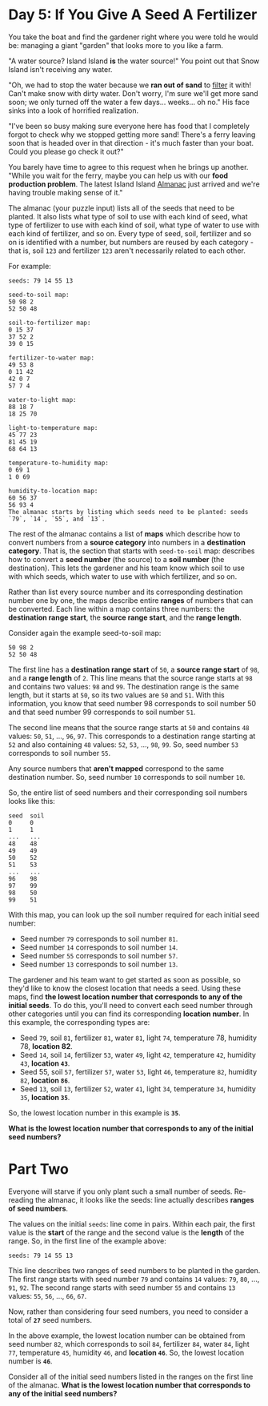 # Day 5: If You Give A Seed A Fertilizer
You take the boat and find the gardener right where you were told he would be: managing a giant "garden" that looks more to you like a farm.

"A water source? Island Island **is** the water source!" You point out that Snow Island isn't receiving any water.

"Oh, we had to stop the water because we **ran out of sand** to [filter](https://en.wikipedia.org/wiki/Sand_filter) it with! Can't make snow with dirty water. Don't worry, I'm sure we'll get more sand soon; we only turned off the water a few days... weeks... oh no." His face sinks into a look of horrified realization.

"I've been so busy making sure everyone here has food that I completely forgot to check why we stopped getting more sand! There's a ferry leaving soon that is headed over in that direction - it's much faster than your boat. Could you please go check it out?"

You barely have time to agree to this request when he brings up another. "While you wait for the ferry, maybe you can help us with our **food production problem**. The latest Island Island [Almanac](https://en.wikipedia.org/wiki/Almanac) just arrived and we're having trouble making sense of it."

The almanac (your puzzle input) lists all of the seeds that need to be planted. It also lists what type of soil to use with each kind of seed, what type of fertilizer to use with each kind of soil, what type of water to use with each kind of fertilizer, and so on. Every type of seed, soil, fertilizer and so on is identified with a number, but numbers are reused by each category - that is, soil `123` and fertilizer `123` aren't necessarily related to each other.

For example:
```
seeds: 79 14 55 13

seed-to-soil map:
50 98 2
52 50 48

soil-to-fertilizer map:
0 15 37
37 52 2
39 0 15

fertilizer-to-water map:
49 53 8
0 11 42
42 0 7
57 7 4

water-to-light map:
88 18 7
18 25 70

light-to-temperature map:
45 77 23
81 45 19
68 64 13

temperature-to-humidity map:
0 69 1
1 0 69

humidity-to-location map:
60 56 37
56 93 4
The almanac starts by listing which seeds need to be planted: seeds `79`, `14`, `55`, and `13`.
```
The rest of the almanac contains a list of **maps** which describe how to convert numbers from a **source category** into numbers in a **destination category**. That is, the section that starts with `seed-to-soil` map: describes how to convert a **seed number** (the source) to a **soil number** (the destination). This lets the gardener and his team know which soil to use with which seeds, which water to use with which fertilizer, and so on.

Rather than list every source number and its corresponding destination number one by one, the maps describe entire **ranges** of numbers that can be converted. Each line within a map contains three numbers: the **destination range start**, the **source range start**, and the **range length**.

Consider again the example seed-to-soil map:
```
50 98 2
52 50 48
```
The first line has a **destination range start** of `50`, a **source range start** of `98`, and a **range length** of `2`. This line means that the source range starts at `98` and contains two values: `98` and `99`. The destination range is the same length, but it starts at `50`, so its two values are `50` and `51`. With this information, you know that seed number 98 corresponds to soil number 50 and that seed number 99 corresponds to soil number `51`.

The second line means that the source range starts at `50` and contains `48` values: `50`, `51`, ..., `96`, `97`. This corresponds to a destination range starting at `52` and also containing `48` values: `52`, `53`, ..., `98`, `99`. So, seed number `53` corresponds to soil number `55`.

Any source numbers that **aren't mapped** correspond to the same destination number. So, seed number `10` corresponds to soil number `10`.

So, the entire list of seed numbers and their corresponding soil numbers looks like this:
```
seed  soil
0     0
1     1
...   ...
48    48
49    49
50    52
51    53
...   ...
96    98
97    99
98    50
99    51
```
With this map, you can look up the soil number required for each initial seed number:

- Seed number `79` corresponds to soil number `81`.
- Seed number `14` corresponds to soil number `14`.
- Seed number `55` corresponds to soil number `57`.
- Seed number `13` corresponds to soil number `13`.

The gardener and his team want to get started as soon as possible, so they'd like to know the closest location that needs a seed. Using these maps, find **the lowest location number that corresponds to any of the initial seeds**. To do this, you'll need to convert each seed number through other categories until you can find its corresponding **location number**. In this example, the corresponding types are:

- Seed `79`, soil `81`, fertilizer `81`, water `81`, light `74`, temperature 78, humidity 78, **location 82**.
- Seed `14`, soil `14`, fertilizer `53`, water `49`, light `42`, temperature `42`, humidity `43`, **location `43`**.
- Seed 55, soil `57`, fertilizer `57`, water `53`, light `46`, temperature `82`, humidity `82`, **location `86`**.
- Seed `13`, soil `13`, fertilizer `52`, water `41`, light `34`, temperature `34`, humidity `35`, **location `35`**.

So, the lowest location number in this example is **`35`**.

**What is the lowest location number that corresponds to any of the initial seed numbers?**

# Part Two
Everyone will starve if you only plant such a small number of seeds. Re-reading the almanac, it looks like the seeds: line actually describes **ranges of seed numbers**.

The values on the initial `seeds`: line come in pairs. Within each pair, the first value is the **start** of the range and the second value is the **length** of the range. So, in the first line of the example above:

`seeds: 79 14 55 13`

This line describes two ranges of seed numbers to be planted in the garden. The first range starts with seed number `79` and contains `14` values: `79`, `80`, ..., `91`, `92`. The second range starts with seed number `55` and contains `13` values: `55`, `56`, ..., `66`, `67`.

Now, rather than considering four seed numbers, you need to consider a total of **`27`** seed numbers.

In the above example, the lowest location number can be obtained from seed number `82`, which corresponds to soil `84`, fertilizer `84`, water `84`, light `77`, temperature `45`, humidity `46`, and **location `46`**. So, the lowest location number is **`46`**.

Consider all of the initial seed numbers listed in the ranges on the first line of the almanac. **What is the lowest location number that corresponds to any of the initial seed numbers?**
